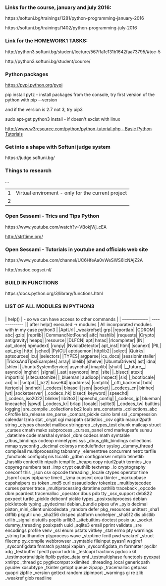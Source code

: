 <h3>Links for the course, january and july 2016:</h3>
<p>https://softuni.bg/trainings/1281/python-programming-january-2016</p>
<p>https://softuni.bg/trainings/1402/python-programming-july-2016</p> 

<h3>Link for the HOMEWORK1 TASKS:</h3>
<p>http://python3.softuni.bg/student/lecture/567ffa1c131b1642faa73795/#toc-5</p> 
<p>http://python3.softuni.bg/student/course/</p>

<h3> Python packages </h3>
<a href = "https://pypi.python.org/pypi"> https://pypi.python.org/pypi </a>
<p> pip install pytz - install packages from the console, try first version of the python with pip --version</p>
<p> and if the version is 2.7 not 3, try pip3 </p>
<p>sudo apt-get python3 install - if doesn't excist with linux</p>

<a href="http://www.w3resource.com/python/python-tutorial.php">
http://www.w3resource.com/python/python-tutorial.php - Basic Python Tutorials </a>

<h3>Get into a shape with Softuni judge system</h3>
<p>https://judge.softuni.bg/</p>

<h3>Things to research </h3>
<table>
    <tr>
        <td>1</td><td>Virtual enviroment - only for the current project</td>
    </tr>
    <tr>
        <td>2</td>...<td></td>
    </tr>
</table>

<h3>
Open Sessami - Trics and Tips Python
</h3>
<p>
https://www.youtube.com/watch?v=VBokjWj_cEA
</p>

<a href="http://strftime.org/"> http://strftime.org/ </a>

<h3>
Open Sessami - Tutorials in youtube and officials web site
</h3>
<p>
https://www.youtube.com/channel/UC6HfeAa0vWeSWS6IcNAjZ2A
</p>
<p>
http://osdoc.cogsci.nl/ 
</p>
<h3>BUILD IN FUNCTIONS</h3>
<p>https://docs.python.org/3/library/functions.html</p>



















<h3>
LIST OF ALL MODULES IN PYTHON3
</h3>
<h3></h3>
| help()  | - so we can have access to other commands |
| ------------- | ------------- |
| after help() executed -> modules  | All incorporated modules with in my case python3 |
|AptUrl|              _weakrefset|         grp|                 |reportlab|
|CDROM|               abc|                 gzip|                |reprlib|
|CommandNotFound|     aifc|                hashlib|             |requests|
|Crypto|              antigravity|         heapq|               |resource|
|DLFCN|               apt|                 hmac|                |rlcompleter|
|IN|                  apt_clone|           hpmudext|            |runpy|
|NvidiaDetector|      apt_inst|            html|                |scanext|
|PIL|                 apt_pkg|             http|                |sched|
|PyICU|               aptdaemon|           httplib2|            |select|
|Quirks|              aptsources|          icu|                 |selectors|
|TYPES|               argparse|            icu_docs|            |sessioninstaller|
|TricksAndTipsExamples| array|               idlelib|             |shelve|
|UbuntuDrivers|       ast|                 idna|                |shlex|
|UbuntuSystemService| asynchat|            imaplib|             |shutil|
|__future__|          asyncio|             imghdr|              |signal|
|_ast|                asyncore|            imp|                 |site|
|_bisect|             atexit|              importlib|           |sitecustomize|
|_blueman|            audioop|             inspect|             |six|
|_bootlocale|         axi|                 io|                  |smtpd|
|_bz2|                base64|              ipaddress|           |smtplib|
|_cffi_backend|       bdb|                 itertools|           |sndhdr|
|_codecs|             binascii|            json|                |socket|
|_codecs_cn|          binhex|              jwt|                 |socketserver|
|_codecs_hk|          bisect|              keyword|             |speechd|
|_codecs_iso2022|     blinker|             lib2to3|             |speechd_config|
|_codecs_jp|          blueman|             linecache|           |spwd|
|_codecs_kr|          brlapi|              locale|              |sqlite3|
|_codecs_tw|          builtins|            logging|             sre_compile
_collections        bz2                 louis               sre_constants
_collections_abc    cProfile            lsb_release         sre_parse
_compat_pickle      cairo               lxml                ssl
_compression        calendar            lzma                stat
_crypt              cgi                 macpath             statistics
_csv                cgitb               macurl2path         string
_ctypes             chardet             mailbox             stringprep
_ctypes_test        chunk               mailcap             struct
_curses             cmath               mako                subprocess
_curses_panel       cmd                 markupsafe          sunau
_datetime           code                marshal             symbol
_dbm                codecs              math                symtable
_dbus_bindings      codeop              mimetypes           sys
_dbus_glib_bindings collections         mmap                sysconfig
_decimal            colorsys            modulefinder        syslog
_dummy_thread       compileall          multiprocessing     tabnanny
_elementtree        concurrent          netrc               tarfile
_functools          configobj           nis                 tccalib
_gdbm               configparser        nntplib             telnetlib
_hashlib            contextlib          ntpath              tempfile
_heapq              copy                nturl2path          termios
_icu                copyreg             numbers             test
_imp                crypt               oauthlib            textwrap
_io                 cryptography        oneconf             this
_json               csv                 opcode              threading
_locale             ctypes              operator            time
_lsprof             cups                optparse            timeit
_lzma               cupsext             orca                tkinter
_markupbase         cupshelpers         os                  token
_md5                curl                ossaudiodev         tokenize
_multibytecodec     curses              parser              trace
_multiprocessing    datetime            pathlib             traceback
_opcode             dbm                 pcardext            tracemalloc
_operator           dbus                pdb                 tty
_osx_support        deb822              pexpect             turtle
_pickle             debconf             pickle              types
_posixsubprocess    debian              pickletools         typing
_pydecimal          debian_bundle       pipes               ufw
_pyio               decimal             piston_mini_client  unicodedata
_random             defer               pkg_resources       unittest
_sha1               difflib             pkgutil             uno
_sha256             dirspec             platform            unohelper
_sha512             dis                 plistlib            urllib
_signal             distutils           poplib              urllib3
_sitebuiltins       doctest             posix               uu
_socket             dummy_threading     posixpath           uuid
_sqlite3            email               pprint              validate
_sre                encodings           profile             venv
_ssl                enum                pstats              virtkey
_stat               errno               pty                 warnings
_string             faulthandler        ptyprocess          wave
_strptime           fcntl               pwd                 weakref
_struct             filecmp             py_compile          webbrowser
_symtable           fileinput           pyasn1              wsgiref
_sysconfigdata      fnmatch             pyatspi             xapian
_sysconfigdata_m    formatter           pyclbr              xdg
_testbuffer         fpectl              pycurl              xdrlib
_testcapi           fractions           pydoc               xkit
_testimportmultiple ftplib              pydoc_data          xml
_testmultiphase     functools           pyexpat             xmlrpc
_thread             gc                  pygtkcompat         xxlimited
_threading_local    genericpath         pyudev              xxsubtype
_tkinter            getopt              queue               zipapp
_tracemalloc        getpass             quopri              zipfile
_version            gettext             random              zipimport
_warnings           gi                  re                  zlib
_weakref            glob                readline            
